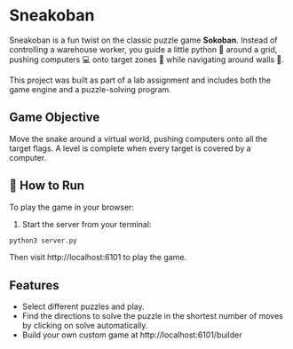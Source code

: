 # Sneakoban

Sneakoban is a fun twist on the classic puzzle game **Sokoban**. Instead of controlling a warehouse worker, you guide a little python 🐍 around a grid, pushing computers 💻 onto target zones 🚩 while navigating around walls 🧱.

This project was built as part of a lab assignment and includes both the game engine and a puzzle-solving program.

## Game Objective

Move the snake around a virtual world, pushing computers onto all the target flags. A level is complete when every target is covered by a computer.

## 🚀 How to Run

To play the game in your browser:

1. Start the server from your terminal:

```bash
python3 server.py
```
Then visit http://localhost:6101 to play the game.

## Features

- Select different puzzles and play.
- Find the directions to solve the puzzle in the shortest number of moves by clicking on solve automatically.
- Build your own custom game at http://localhost:6101/builder
